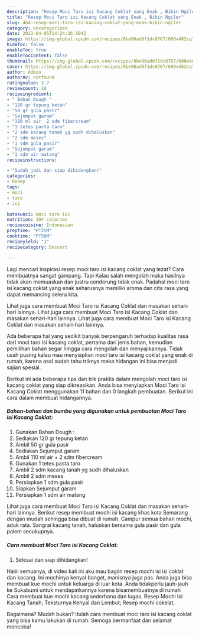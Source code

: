 ```yaml
---
description: "Resep Moci Taro isi Kacang Coklat yang Enak , Bikin Ngiler"
title: "Resep Moci Taro isi Kacang Coklat yang Enak , Bikin Ngiler"
slug: 464-resep-moci-taro-isi-kacang-coklat-yang-enak-bikin-ngiler
category: Uncategorized
date: 2022-04-05T14:24:36.504Z
image: https://img-global.cpcdn.com/recipes/8be06ad0f1dc8767/680x482cq70/moci-taro-isi-kacang-coklat-foto-resep-utama.jpg
hideToc: false
enableToc: true
enableTocContent: false
thumbnail: https://img-global.cpcdn.com/recipes/8be06ad0f1dc8767/680x482cq70/moci-taro-isi-kacang-coklat-foto-resep-utama.jpg
cover: https://img-global.cpcdn.com/recipes/8be06ad0f1dc8767/680x482cq70/moci-taro-isi-kacang-coklat-foto-resep-utama.jpg
author: Admin
authorAv: notfound
ratingvalue: 3.7
reviewcount: 18
recipeingredient:
- " Bahan Dough "
- "120 gr tepung ketan"
- "50 gr gula pasir"
- "Sejumput garam"
- "110 ml air  2 sdm fibercream"
- "1 tetes pasta taro"
- "2 sdm kacang tanah yg sudh dihaluskan"
- "2 sdm meses"
- "1 sdm gula pasir"
- "Sejumput garam"
- "1 sdm air matang"
recipeinstructions:

- "Sudah jadi dan siap dihidangkan!"
categories:
- Resep
tags:
- moci
- taro
- isi

katakunci: moci taro isi 
nutrition: 104 calories
recipecuisine: Indonesian
preptime: "PT25M"
cooktime: "PT50M"
recipeyield: "1"
recipecategory: Dessert

---
```



Lagi mencari inspirasi resep moci taro isi kacang coklat yang lezat? Cara membuatnya sangat gampang. Tapi Kalau salah mengolah maka hasilnya tidak akan memuaskan dan justru cenderung tidak enak. Padahal moci taro isi kacang coklat yang enak seharusnya memiliki aroma dan cita rasa yang dapat memancing selera kita.


Lihat juga cara membuat Moci Taro isi Kacang Coklat dan masakan sehari-hari lainnya. Lihat juga cara membuat Moci Taro isi Kacang Coklat dan masakan sehari-hari lainnya. Lihat juga cara membuat Moci Taro isi Kacang Coklat dan masakan sehari-hari lainnya.

Ada beberapa hal yang sedikit banyak berpengaruh terhadap kualitas rasa dari moci taro isi kacang coklat, pertama dari jenis bahan, kemudian pemilihan bahan segar hingga cara mengolah dan menyajikannya. Tidak usah pusing kalau mau menyiapkan moci taro isi kacang coklat yang enak di rumah, karena asal sudah tahu triknya maka hidangan ini bisa menjadi sajian spesial.


Berikut ini ada beberapa tips dan trik praktis dalam mengolah moci taro isi kacang coklat yang siap dikreasikan. Anda bisa menyiapkan Moci Taro isi Kacang Coklat menggunakan 11 bahan dan 0 langkah pembuatan. Berikut ini cara dalam membuat hidangannya.

<!--inarticleads1-->

##### Bahan-bahan dan bumbu yang digunakan untuk pembuatan Moci Taro isi Kacang Coklat:

1. Gunakan  Bahan Dough :
1. Sediakan 120 gr tepung ketan
1. Ambil 50 gr gula pasir
1. Sediakan Sejumput garam
1. Ambil 110 ml air + 2 sdm fibercream
1. Gunakan 1 tetes pasta taro
1. Ambil 2 sdm kacang tanah yg sudh dihaluskan
1. Ambil 2 sdm meses
1. Persiapkan 1 sdm gula pasir
1. Siapkan Sejumput garam
1. Persiapkan 1 sdm air matang


Lihat juga cara membuat Moci Taro isi Kacang Coklat dan masakan sehari-hari lainnya. Berikut resep membuat mochi isi kacang khas kota Semarang dengan mudah sehingga bisa dibuat di rumah. Campur semua bahan mochi, aduk rata. Sangrai kacang tanah, haluskan bersama gula pasir dan gula palem secukupnya. 

<!--inarticleads2-->

##### Cara membuat Moci Taro isi Kacang Coklat:


1. Selesai dan siap dihidangkan!

Haiiii semuanya, di video kali ini aku mau bagiin resep mochi isi isi coklat dan kacang. Ini mochinya kenyal banget, manisnya juga pas. Anda juga bisa membuat kue mochi untuk keluarga di luar kota. Anda tidakperlu jauh-jauh ke Sukabumi untuk mendapatkannya karena bisamembuatnya di rumah Cara membuat kue mochi kacang sederhana dan lugas. Resep Mochi Isi Kacang Tanah, Teksturnya Kenyal dan Lembut; Resep mochi cokelat. 

Bagaimana? Mudah bukan? Itulah cara membuat moci taro isi kacang coklat yang bisa kamu lakukan di rumah. Semoga bermanfaat dan selamat mencoba!
